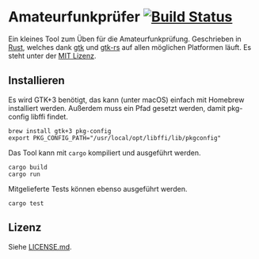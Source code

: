 # Amateurfunkprüfer [![Build Status](https://travis-ci.org/xfbs/afp.svg?branch=master)](https://travis-ci.org/xfbs/afp)

Ein kleines Tool zum Üben für die Amateurfunkprüfung. Geschrieben in [Rust](https://rust-lang.org), welches dank [gtk](https://www.gtk.org) und [gtk-rs](https://gtk-rs.org/) auf allen möglichen Platformen läuft. Es steht unter der [MIT Lizenz](LICENSE.md).

## Installieren

Es wird GTK+3 benötigt, das kann (unter macOS) einfach mit Homebrew installiert werden. Außerdem muss ein Pfad gesetzt werden, damit pkg-config libffi findet.

    brew install gtk+3 pkg-config
    export PKG_CONFIG_PATH="/usr/local/opt/libffi/lib/pkgconfig"

Das Tool kann mit `cargo` kompiliert und ausgeführt werden.

    cargo build
    cargo run

Mitgelieferte Tests können ebenso ausgeführt werden.

    cargo test

## Lizenz

Siehe [LICENSE.md](LICENSE.md).
